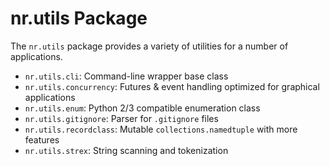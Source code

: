 # nr.utils Package

The `nr.utils` package provides a variety of utilities for a number of
applications.

- `nr.utils.cli`: Command-line wrapper base class
- `nr.utils.concurrency`: Futures & event handling optimized for graphical applications
- `nr.utils.enum`: Python 2/3 compatible enumeration class
- `nr.utils.gitignore`: Parser for `.gitignore` files
- `nr.utils.recordclass`: Mutable `collections.namedtuple` with more features
- `nr.utils.strex`: String scanning and tokenization
